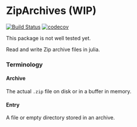 # ZipArchives (WIP)

[![Build Status](https://github.com/medyan-dev/ZipArchives.jl/workflows/CI/badge.svg)](https://github.com/medyan-dev/ZipArchives.jl/actions)
[![codecov](https://codecov.io/gh/medyan-dev/ZipArchives.jl/branch/main/graph/badge.svg?token=K3J0T9BZ42)](https://codecov.io/gh/medyan-dev/ZipArchives.jl)

This package is not well tested yet.

Read and write Zip archive files in julia.


### Terminology

#### Archive
The actual `.zip` file on disk or in a buffer in memory.

#### Entry
A file or empty directory stored in an archive. 
